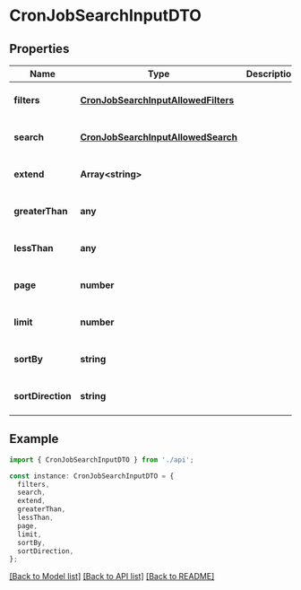# CronJobSearchInputDTO

## Properties

| Name              | Type                                                                        | Description | Notes                             |
| ----------------- | --------------------------------------------------------------------------- | ----------- | --------------------------------- |
| **filters**       | [**CronJobSearchInputAllowedFilters**](CronJobSearchInputAllowedFilters.md) |             | [optional] [default to undefined] |
| **search**        | [**CronJobSearchInputAllowedSearch**](CronJobSearchInputAllowedSearch.md)   |             | [optional] [default to undefined] |
| **extend**        | **Array&lt;string&gt;**                                                     |             | [optional] [default to undefined] |
| **greaterThan**   | **any**                                                                     |             | [optional] [default to undefined] |
| **lessThan**      | **any**                                                                     |             | [optional] [default to undefined] |
| **page**          | **number**                                                                  |             | [optional] [default to undefined] |
| **limit**         | **number**                                                                  |             | [optional] [default to undefined] |
| **sortBy**        | **string**                                                                  |             | [optional] [default to undefined] |
| **sortDirection** | **string**                                                                  |             | [optional] [default to undefined] |

## Example

```typescript
import { CronJobSearchInputDTO } from './api';

const instance: CronJobSearchInputDTO = {
  filters,
  search,
  extend,
  greaterThan,
  lessThan,
  page,
  limit,
  sortBy,
  sortDirection,
};
```

[[Back to Model list]](../README.md#documentation-for-models) [[Back to API list]](../README.md#documentation-for-api-endpoints) [[Back to README]](../README.md)
